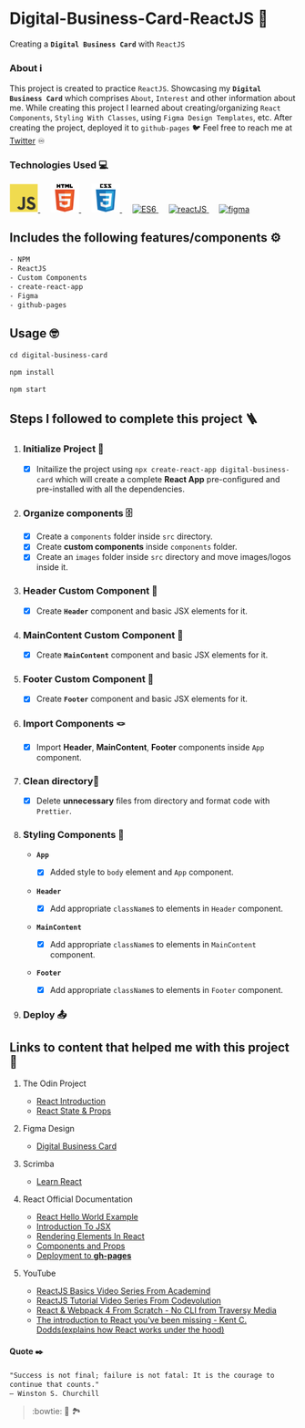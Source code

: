 # Digital-Business-Card-ReactJS 🎴

Creating a **`Digital Business Card`** with `ReactJS`

<!-- ## [Live Preview](https://hmjatt.github.io/Digital-Business-Card-ReactJS/) -->

<!-- ![This is an image](https://github.com/hmjatt/hmjatt.github.io/blob/master/images/react-facts/React-Facts.png)
![This is an image](https://github.com/hmjatt/hmjatt.github.io/blob/master/images/react-facts/React-Facts-mobile.png)  -->

### About ℹ️

This project is created to practice `ReactJS`. Showcasing my **`Digital Business Card`** which comprises `About`, `Interest` and other information about me. While creating this project I learned about creating/organizing `React Components`, `Styling With Classes`, using `Figma Design Templates`, etc. After creating the project, deployed it to `github-pages` :bird: Feel free to reach me at [Twitter](https://twitter.com/hmjatt/) :infinity:

### Technologies Used 💻

<a href="https://developer.mozilla.org/en-US/docs/Web/JavaScript" target="_blank" rel="noreferrer"> <img src="https://raw.githubusercontent.com/devicons/devicon/master/icons/javascript/javascript-original.svg" alt="javascript" width="50" height="50"/> </a> &emsp; <a href="https://www.w3.org/html/" target="_blank" rel="noreferrer"> <img src="https://raw.githubusercontent.com/devicons/devicon/master/icons/html5/html5-original-wordmark.svg" alt="html5" width="50" height="50"/> </a> &emsp; <a href="https://www.w3schools.com/css/" target="_blank" rel="noreferrer"> <img src="https://raw.githubusercontent.com/devicons/devicon/master/icons/css3/css3-original-wordmark.svg" alt="css3" width="50" height="50"/> </a> &emsp; <a href="https://www.w3schools.com/js/js_es6.asp" target="_blank" rel="noreferrer"> <img src="https://camo.githubusercontent.com/792f7fce1ff8bfac6d0524a21b69161cdc6080a3c4e39979f21d5f8489d6fdd3/68747470733a2f2f692e626c6f67732e65732f3534356366382f6573362d6c6f676f2f6f726967696e616c2e706e67" alt="ES6" width="50" height="50"/> </a> &emsp; <a href="https://reactjs.org/" target="_blank" rel="noreferrer"> <img src="https://upload.wikimedia.org/wikipedia/commons/a/a7/React-icon.svg" alt="reactJS" width="50" height="50"/> </a> &emsp; <a href="https://www.figma.com/" target="_blank" rel="noreferrer"> <img src="https://upload.wikimedia.org/wikipedia/commons/a/ad/Figma-1-logo.png" alt="figma" width="70" height="50"/> </a>

## Includes the following features/components ⚙️

    - NPM
    - ReactJS
    - Custom Components
    - create-react-app
    - Figma
    - github-pages

## Usage 🤓

```
cd digital-business-card

```

```
npm install

```

```
npm start

```

## Steps I followed to complete this project 🪜

1. ### Initialize Project 🎍

    - [x] Initailize the project using `npx create-react-app digital-business-card` which will create a complete **React App** pre-configured and pre-installed with all the dependencies.

2. ### Organize components 🗄️

    - [x] Create a `components` folder inside `src` directory.
    - [x] Create **custom components** inside `components` folder.
	- [x] Create an `images` folder inside `src` directory and move images/logos inside it.

3. ### Header Custom Component 🧩

    - [x] Create **`Header`** component and basic JSX elements for it.

4. ### MainContent Custom Component 🧩

    - [x] Create **`MainContent`** component and basic JSX elements for it.

5. ### Footer Custom Component 🧩

    - [x] Create **`Footer`** component and basic JSX elements for it.

6. ### Import Components 🪢

    - [x] Import **Header**, **MainContent**, **Footer** components inside `App` component.

7. ### Clean directory🧹

    - [x] Delete **unnecessary** files from directory and format code with `Prettier`.

8. ### Styling Components 🎨
	- **`App`**
		- [x] Added style to `body` element and `App` component.

	- **`Header`**
		- [x] Add appropriate `className`s to elements in `Header` component.
		<!-- - [x] Style `Header` component. -->

	- **`MainContent`**
		- [x] Add appropriate `className`s to elements in `MainContent` component.
		<!-- - [x] Added Style to `body` element and `App` component.
		- [x] Add **className** to `MainContent` component's elements.
		- [x] Style `MainContent` component.
		- [x] Style **bullet** points in `MainContent` component.
		- [x] Add **React Logo** in `MainContent` component. -->

	- **`Footer`**
		- [x] Add appropriate `className`s to elements in `Footer` component.
		<!-- - [x] Style `Footer` component. -->

	

9. ### Deploy 📤
 <!-- - [x] Use Official Documentation([link](https://create-react-app.dev/docs/deployment/)) to push project  to **GitHub Pages** -->

## Links to content that helped me with this project 🔗

1. The Odin Project

    - [React Introduction](https://www.theodinproject.com/lessons/node-path-javascript-react-introduction)
    - [React State & Props](https://www.theodinproject.com/lessons/node-path-javascript-state-and-props)

2. Figma Design

    - [Digital Business Card](https://www.figma.com/file/4ctPLUvIn5b5Ep6YPOZWWd/Digital-Business-Card?node-id=0%3A1)

3. Scrimba

    - [Learn React](https://scrimba.com/learn/learnreact)

4. React Official Documentation

    - [React Hello World Example](https://reactjs.org/docs/hello-world.html)
    - [Introduction To JSX](https://reactjs.org/docs/introducing-jsx.html)
    - [Rendering Elements In React](https://reactjs.org/docs/rendering-elements.html)
    - [Components and Props](https://reactjs.org/docs/components-and-props.html)
    - [Deployment to **gh-pages**](https://create-react-app.dev/docs/deployment/)

5. YouTube
    - [ReactJS Basics Video Series From Academind](https://www.youtube.com/watch?v=JPT3bFIwJYA&list=PL55RiY5tL51oyA8euSROLjMFZbXaV7skS)
    - [ReactJS Tutorial Video Series From Codevolution](https://www.youtube.com/watch?v=QFaFIcGhPoM&list=PLC3y8-rFHvwgg3vaYJgHGnModB54rxOk3&index=2)
    - [React & Webpack 4 From Scratch - No CLI from Traversy Media](https://www.youtube.com/watch?v=deyxI-6C2u4)
    - [The introduction to React you've been missing - Kent C. Dodds(explains how React works under the hood)](https://www.youtube.com/watch?v=SAIdyBFHfVU)

#### Quote ✒️

    "Success is not final; failure is not fatal: It is the courage to continue that counts."
    — Winston S. Churchill

> :bowtie: :stars: :national_park:
